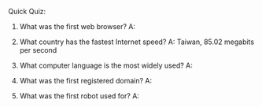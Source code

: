 Quick Quiz:

1. What was the first web browser?
A:

2. What country has the fastest Internet speed?
A: Taiwan, 85.02 megabits per second

3. What computer language is the most widely used?
A:

4. What was the first registered domain?
A:

5. What was the first robot used for?
A:
